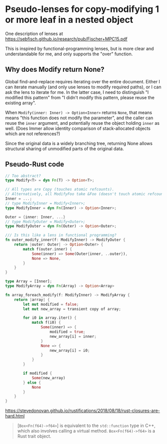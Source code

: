 # Pseudo-lenses for copy-modifying 1 or more leaf in a nested object

One description of lenses at https://sebfisch.github.io/research/pub/Fischer+MPC15.pdf

This is inspired by functional-programming lenses, but is more clear and understandable for me, and only supports the "over" function.

## Why does Modify return None?

Global find-and-replace requires iterating over the entire document. Either I can iterate manually (and only use lenses to modify required paths), or I can ask the lens to iterate for me. In the latter case, I need to distinguish "I modified this pattern" from "I didn't modify this pattern, please reuse the existing array".

When `Modify(inner: Inner) -> Option<Inner>` returns `None`, that means means "this function does not modify the parameter", and the caller can reuse the `inner` argument, and potentially reuse the object holding `inner` as well. (Does Immer allow identity comparison of stack-allocated objects which are not references?)

Since the original data is a widely branching tree, returning None allows structural sharing of unmodified parts of the original data.

## Pseudo-Rust code

```rust
// Too abstract?
type Modify<T> = dyn Fn(T) -> Option<T>;

// All types are Copy (touches atomic refcounts).
// Alternatively, all ModifyFoo take &Foo (doesn't touch atomic refcounts).
Inner = ...;
// type ModifyInner = Modify<Inner>;
type ModifyInner = dyn Fn(Inner) -> Option<Inner>;

Outer = {inner: Inner, ...}
// type ModifyOuter = Modify<Outer>;
type ModifyOuter = dyn Fn(Outer) -> Option<Outer>;

/// Is this like a lens in functional programming?
fn outer_modify_inner(f: ModifyInner) -> ModifyOuter {
    return |outer: Outer| -> Option<Outer> {
        match f(outer.inner) {
            Some(inner) => Some(Outer{inner, ..outer}),
            None => None,
        }
    }
}

type Array = [Inner];
type ModifyArray = dyn Fn(Array) -> Option<Array>

fn array_foreach_modify(f: ModifyInner) -> ModifyArray {
    return |array| {
        let mut modified = false;
        let mut new_array = transient copy of array;

        for i0 in array.iter() {
            match f(i0) {
                Some(inner) => {
                    modified = true;
                    new_array[i] = inner;
                }
                None => {
                    new_array[i] = i0;
                }
            }
        }

        if modified {
            Some(new_array)
        } else {
            None
        }
    }
}


```

https://stevedonovan.github.io/rustifications/2018/08/18/rust-closures-are-hard.html

>[`Box<Fn(f64)->f64>`] is equivalent to the `std::function` type in C++, which also involves calling a virtual method. `Box<Fn(f64)->f64>` is a Rust trait object.
